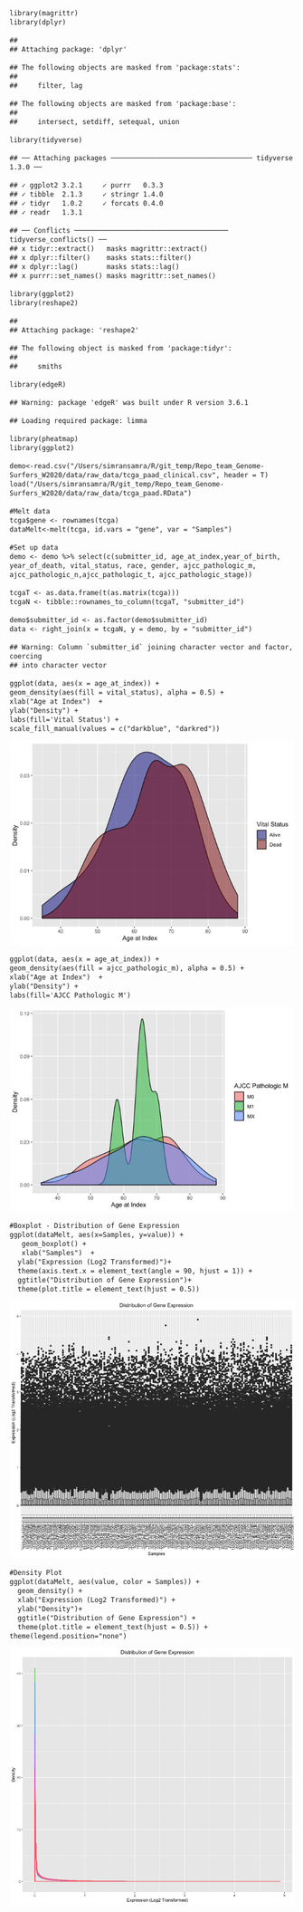     library(magrittr)
    library(dplyr)

    ## 
    ## Attaching package: 'dplyr'

    ## The following objects are masked from 'package:stats':
    ## 
    ##     filter, lag

    ## The following objects are masked from 'package:base':
    ## 
    ##     intersect, setdiff, setequal, union

    library(tidyverse)

    ## ── Attaching packages ─────────────────────────────────── tidyverse 1.3.0 ──

    ## ✓ ggplot2 3.2.1     ✓ purrr   0.3.3
    ## ✓ tibble  2.1.3     ✓ stringr 1.4.0
    ## ✓ tidyr   1.0.2     ✓ forcats 0.4.0
    ## ✓ readr   1.3.1

    ## ── Conflicts ────────────────────────────────────── tidyverse_conflicts() ──
    ## x tidyr::extract()   masks magrittr::extract()
    ## x dplyr::filter()    masks stats::filter()
    ## x dplyr::lag()       masks stats::lag()
    ## x purrr::set_names() masks magrittr::set_names()

    library(ggplot2)
    library(reshape2)

    ## 
    ## Attaching package: 'reshape2'

    ## The following object is masked from 'package:tidyr':
    ## 
    ##     smiths

    library(edgeR)

    ## Warning: package 'edgeR' was built under R version 3.6.1

    ## Loading required package: limma

    library(pheatmap)
    library(ggplot2)

    demo<-read.csv("/Users/simransamra/R/git_temp/Repo_team_Genome-Surfers_W2020/data/raw_data/tcga_paad_clinical.csv", header = T)
    load("/Users/simransamra/R/git_temp/Repo_team_Genome-Surfers_W2020/data/raw_data/tcga_paad.RData")

    #Melt data
    tcga$gene <- rownames(tcga)
    dataMelt<-melt(tcga, id.vars = "gene", var = "Samples")

    #Set up data
    demo <- demo %>% select(c(submitter_id, age_at_index,year_of_birth, year_of_death, vital_status, race, gender, ajcc_pathologic_m, ajcc_pathologic_n,ajcc_pathologic_t, ajcc_pathologic_stage))

    tcgaT <- as.data.frame(t(as.matrix(tcga)))
    tcgaN <- tibble::rownames_to_column(tcgaT, "submitter_id")

    demo$submitter_id <- as.factor(demo$submitter_id)
    data <- right_join(x = tcgaN, y = demo, by = "submitter_id")

    ## Warning: Column `submitter_id` joining character vector and factor, coercing
    ## into character vector

    ggplot(data, aes(x = age_at_index)) + 
    geom_density(aes(fill = vital_status), alpha = 0.5) +
    xlab("Age at Index")  + 
    ylab("Density") +
    labs(fill='Vital Status') +
    scale_fill_manual(values = c("darkblue", "darkred"))

![](Simran---Work_files/figure-markdown_strict/fig1-1.png)

    ggplot(data, aes(x = age_at_index)) + 
    geom_density(aes(fill = ajcc_pathologic_m), alpha = 0.5) +
    xlab("Age at Index")  + 
    ylab("Density") +
    labs(fill='AJCC Pathologic M') 

![](Simran---Work_files/figure-markdown_strict/fig2-1.png)

    #Boxplot - Distribution of Gene Expression
    ggplot(dataMelt, aes(x=Samples, y=value)) + 
       geom_boxplot() + 
       xlab("Samples")  + 
      ylab("Expression (Log2 Transformed)")+ 
      theme(axis.text.x = element_text(angle = 90, hjust = 1)) +
      ggtitle("Distribution of Gene Expression")+
      theme(plot.title = element_text(hjust = 0.5))

![](Simran---Work_files/figure-markdown_strict/fig3-1.png)

    #Density Plot
    ggplot(dataMelt, aes(value, color = Samples)) + 
      geom_density() + 
      xlab("Expression (Log2 Transformed)") +
      ylab("Density")+ 
      ggtitle("Distribution of Gene Expression") +
      theme(plot.title = element_text(hjust = 0.5)) + theme(legend.position="none")

![](Simran---Work_files/figure-markdown_strict/fig4-1.png)

